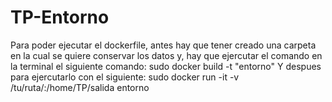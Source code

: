 # TP-Entorno

Para poder ejecutar el dockerfile, antes hay que tener creado una carpeta en la cual se quiere conservar los datos y, hay que ejercutar el comando en la terminal el siguiente comando: sudo docker build -t "entorno"
Y despues para ejercutarlo con el siguiente:
sudo docker run -it -v /tu/ruta/:/home/TP/salida entorno

